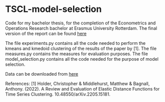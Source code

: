 ﻿# TSCL-model-selection
 
Code for my bachelor thesis, for the completion of the Econometrics and Operations Research bachelor at Erasmus University Rotterdam.
The final version of the report can be found [here](https://thesis.eur.nl/)

The file experiments.py contains all the code needed to perform the kmeans and kmedoid clustering of the results of the paper by [1].
The file measures.py contains the measures for evaluation purposes.
The file model_selection.py contains all the code needed for the purpose of model selection.

Data can be downloaded from [here](http://www.timeseriesclassification.com/dataset.php)

References:
[1] Holder, Christopher & Middlehurst, Matthew & Bagnall, Anthony. (2022).
    A Review and Evaluation of Elastic Distance Functions for Time Series Clustering.
    10.48550/arXiv.2205.15181.
